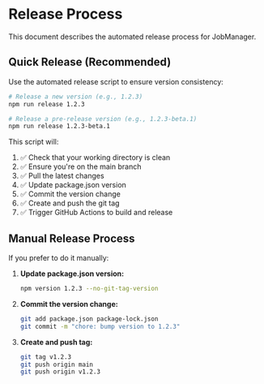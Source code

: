 # Release Process

This document describes the automated release process for JobManager.

## Quick Release (Recommended)

Use the automated release script to ensure version consistency:

```bash
# Release a new version (e.g., 1.2.3)
npm run release 1.2.3

# Release a pre-release version (e.g., 1.2.3-beta.1)
npm run release 1.2.3-beta.1
```

This script will:
1. ✅ Check that your working directory is clean
2. ✅ Ensure you're on the main branch
3. ✅ Pull the latest changes
4. ✅ Update package.json version
5. ✅ Commit the version change
6. ✅ Create and push the git tag
7. ✅ Trigger GitHub Actions to build and release

## Manual Release Process

If you prefer to do it manually:

1. **Update package.json version:**
   ```bash
   npm version 1.2.3 --no-git-tag-version
   ```

2. **Commit the version change:**
   ```bash
   git add package.json package-lock.json
   git commit -m "chore: bump version to 1.2.3"
   ```

3. **Create and push tag:**
   ```bash
   git tag v1.2.3
   git push origin main
   git push origin v1.2.3
   ```